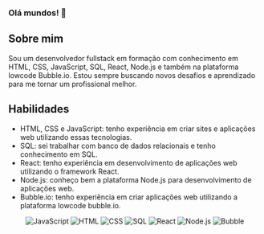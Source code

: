 ### Olá mundos! 👋

## Sobre mim
Sou um desenvolvedor fullstack em formação com conhecimento em HTML, CSS, JavaScript, SQL, React, Node.js e também na plataforma lowcode Bubble.io. Estou sempre buscando novos desafios e aprendizado para me tornar um profissional melhor.

## Habilidades

- HTML, CSS e JavaScript: tenho experiência em criar sites e aplicações web utilizando essas tecnologias.
- SQL: sei trabalhar com banco de dados relacionais e tenho conhecimento em SQL.
- React: tenho experiência em desenvolvimento de aplicações web utilizando o framework React.
- Node.js: conheço bem a plataforma Node.js para desenvolvimento de aplicações web.
- Bubble.io: tenho experiência em criar aplicações web utilizando a plataforma lowcode bubble.io.

<p align="center">
  <img src="https://img.shields.io/badge/JavaScript-%E2%9C%A8-F7DF1E.svg?style=plastic&logo=appveyor" alt="JavaScript">
  <img src="https://img.shields.io/badge/HTML-%E2%9C%A8-E34F26.svg?style=plastic&logo=appveyor" alt="HTML">
  <img src="https://img.shields.io/badge/CSS-%E2%9C%A8-1572B6.svg?style=plastic&logo=appveyor" alt="CSS">
  <img src="https://img.shields.io/badge/SQL-%E2%9C%A8-4479A1.svg?style=plastic&logo=appveyor" alt="SQL">
  <img src="https://img.shields.io/badge/React-%E2%9C%A8-61DAFB.svg?style=plastic&logo=appveyor" alt="React">
  <img src="https://img.shields.io/badge/Node.js-%E2%9C%A8-83CD29.svg?style=plastic&logo=appveyor" alt="Node.js">
  <img src="https://img.shields.io/badge/Bubble-%E2%9C%A8-EDA4B8.svg?style=plastic&logo=appveyor" alt="Bubble">
</p>

<!--
**oicaroalmeida/oicaroalmeida** is a ✨ _special_ ✨ repository because its `README.md` (this file) appears on your GitHub profile.

Here are some ideas to get you started:

- 🔭 I’m currently working on ...
- 🌱 I’m currently learning ...
- 👯 I’m looking to collaborate on ...
- 🤔 I’m looking for help with ...
- 💬 Ask me about ...
- 📫 How to reach me: ...
- 😄 Pronouns: ...
- ⚡ Fun fact: ...
-->
